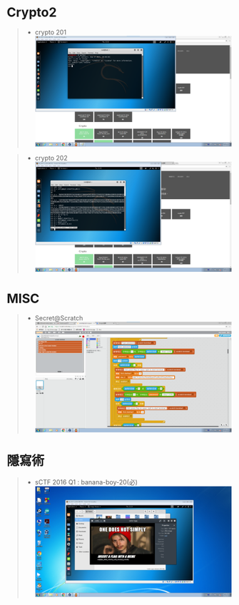 # Crypto2
>* crypto 201
![123](https://github.com/rraayy246/123/blob/master/picture/003.png)

>* crypto 202
![123](https://github.com/rraayy246/123/blob/master/picture/004.png)

# MISC
>* Secret@Scratch
![123](https://github.com/rraayy246/123/blob/master/picture/002.png)

# 隱寫術
>*  sCTF 2016 Q1 : banana-boy-20(必)
![123](https://github.com/rraayy246/123/blob/master/picture/001.png)

